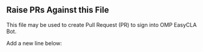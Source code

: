 ## Raise PRs Against this File

This file may be used to create Pull Request (PR) to sign into OMP EasyCLA Bot.

Add a new line below:


